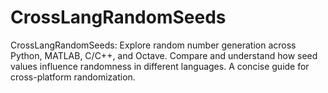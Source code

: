 # CrossLangRandomSeeds
CrossLangRandomSeeds: Explore random number generation across Python, MATLAB, C/C++, and Octave. Compare and understand how seed values influence randomness in different languages. A concise guide for cross-platform randomization.
